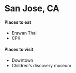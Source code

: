 # San Jose, CA

#### Places to eat
- Erawan Thai
- CPK

#### Places to visit
- Downtown
- Children's discovery museum
